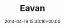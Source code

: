 ---
title:		"Eavan"
type:		"photos"
mediatype:		"upload"
location:		"Berlin, Germany"
date:		"2014-04-19 15:33:16+00:00"
album:		"people"
filename:		"eavan.md"
series:		"unicorns"
cl_public_id:		"people/eavan"
cl_version:		1497005404
format:		"tiff"
bytes:		1938192
width:		810
height:		1440
colours:
- "#7E7168"
- "#101C25"
- "#DAC2B2"
- "#CCAB91"
- "#56790B"
- "#3C3935"
- "#141A23"
- "#867359"
- "#627D2E"
- "#89705F"
- "#031018"
- "#362521"
- "#C9AD8A"
- "#426579"
- "#010307"
- "#2D2D32"
- "#323635"
- "#324709"
- "#333F19"
- "#68685C"
- "#373123"
- "#646874"
- "#7F8640"
- "#BFB1BC"
- "#76A3BE"
- "#868250"
- "#4A5971"
exposure_mode:		"Auto"
program:		"Aperture-priority AE"
aperture:		"1.4"
focal_length:		"50.0 mm"
iso:		"100"
shutter_speed:		"1/800"
metering:		"Multi-segment"
flash:		"Off, Did not fire"
white_balance:		"As Shot"
colour_temp:		"4850"
has_crop:		"false"
orientation:		"Horizontal (normal)"
camera_model:		"NIKON D800"
lens_info:		"0mm f/0"
artist:		"No artist info"
x_resolution:		"300"
y_resolution:		"300"
---